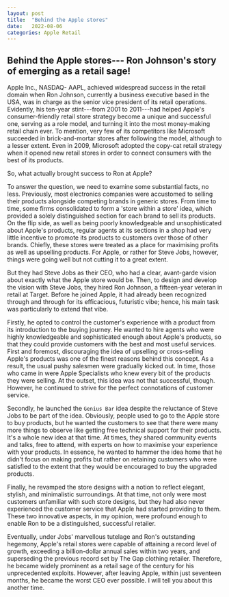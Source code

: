 ```yaml
---
layout: post
title:  "Behind the Apple stores"
date:   2022-08-06
categories: Apple Retail
---
```


## Behind the Apple stores--- Ron Johnson's story of emerging as a retail sage!

Apple Inc., NASDAQ- AAPL, achieved widespread success in the retail
domain when Ron Johnson, currently a business executive based in the
USA, was in charge as the senior vice president of its retail
operations. Evidently, his ten-year stint---from 2001 to 2011---had
helped Apple's consumer-friendly retail store strategy become a unique
and successful one, serving as a role model, and turning it into the
most money-making retail chain ever. To mention, very few of its
competitors like Microsoft succeeded in brick-and-mortar stores after
following the model, although to a lesser extent. Even in 2009,
Microsoft adopted the copy-cat retail strategy when it opened new retail
stores in order to connect consumers with the best of its products.

So, what actually brought success to Ron at Apple?

To answer the question, we need to examine some substantial facts, no
less. Previously, most electronics companies were accustomed to selling
their products alongside competing brands in generic stores. From time
to time, some firms consolidated to form a 'store within a store' idea,
which provided a solely distinguished section for each brand to sell its
products. On the flip side, as well as being poorly knowledgeable and
unsophisticated about Apple's products, regular agents at its sections
in a shop had very little incentive to promote its products to customers
over those of other brands. Chiefly, these stores were treated as a
place for maximising profits as well as upselling products. For Apple,
or rather for Steve Jobs, however, things were going well but not
cutting it to a great extent.

But they had Steve Jobs as their CEO, who had a clear, avant-garde
vision about exactly what the Apple store would be. Then, to design and
develop the vision with Steve Jobs, they hired Ron Johnson, a
fifteen-year veteran in retail at Target. Before he joined Apple, it had
already been recognized through and through for its efficacious,
futuristic vibe; hence, his main task was particularly to extend that
vibe.

Firstly, he opted to control the customer's experience with a product
from its introduction to the buying journey. He wanted to hire agents
who were highly knowledgeable and sophisticated enough about Apple's
products, so that they could provide customers with the best and most
useful services. First and foremost, discouraging the idea of upselling
or cross-selling Apple's products was one of the finest reasons behind
this concept. As a result, the usual pushy salesmen were gradually
kicked out. In time, those who came in were Apple Specialists who knew
every bit of the products they were selling. At the outset, this idea
was not that successful, though. However, he continued to strive for the
perfect connotations of customer service.

Secondly, he launched the `Genius Bar` idea despite the reluctance of
Steve Jobs to be part of the idea. Obviously, people used to go to the
Apple store to buy products, but he wanted the customers to see that
there were many more things to observe like getting free technical
support for their products. It's a whole new idea at that time. At
times, they shared community events and talks, free to attend, with
experts on how to maximise your experience with your products. In
essence, he wanted to hammer the idea home that he didn't focus on
making profits but rather on retaining customers who were satisfied to
the extent that they would be encouraged to buy the upgraded products.

Finally, he revamped the store designs with a notion to reflect elegant,
stylish, and minimalistic surroundings. At that time, not only were most
customers unfamiliar with such store designs, but they had also never
experienced the customer service that Apple had started providing to
them. These two innovative aspects, in my opinion, were profound enough
to enable Ron to be a distinguished, successful retailer.

Eventually, under Jobs' marvellous tutelage and Ron's outstanding
hegemony, Apple's retail stores were capable of attaining a record level
of growth, exceeding a billion-dollar annual sales within two years, and
superseding the previous record set by The Gap clothing retailer.
Therefore, he became widely prominent as a retail sage of the century
for his unprecedented exploits. However, after leaving Apple, within
just seventeen months, he became the worst CEO ever possible. I will
tell you about this another time.


